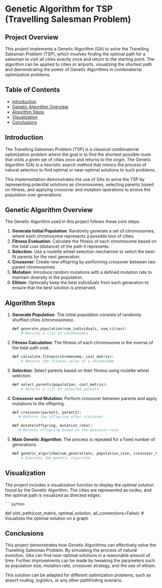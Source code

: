 # Genetic Algorithm for TSP (Travelling Salesman Problem)

## Project Overview
This project implements a Genetic Algorithm (GA) to solve the Travelling Salesman Problem (TSP), which involves finding the optimal path for a salesman to visit all cities exactly once and return to the starting point. The algorithm can be applied to cities or airports, visualizing the shortest path and demonstrating the power of Genetic Algorithms in combinatorial optimization problems.

## Table of Contents
- [Introduction](#introduction)
- [Genetic Algorithm Overview](#genetic-algorithm-overview)
- [Algorithm Steps](#algorithm-steps)
- [Visualization](#visualization)
- [Conclusions](#conclusions)

## Introduction
The Travelling Salesman Problem (TSP) is a classical combinatorial optimization problem where the goal is to find the shortest possible route that visits a given set of cities once and returns to the origin. The Genetic Algorithm (GA) is a heuristic search method that mimics the process of natural selection to find optimal or near-optimal solutions to such problems.

This implementation demonstrates the use of GAs to solve the TSP by representing potential solutions as chromosomes, selecting parents based on fitness, and applying crossover and mutation operations to evolve the population over generations.

## Genetic Algorithm Overview
The Genetic Algorithm used in this project follows these core steps:
1. **Generate Initial Population**: Randomly generate a set of chromosomes, where each chromosome represents a possible tour of cities.
2. **Fitness Evaluation**: Calculate the fitness of each chromosome based on the total cost (distance) of the path it represents.
3. **Selection**: Use a roulette wheel selection mechanism to select the best-fit parents for the next generation.
4. **Crossover**: Create new offspring by performing crossover between two parent chromosomes.
5. **Mutation**: Introduce random mutations with a defined mutation rate to maintain diversity in the population.
6. **Elitism**: Optionally keep the best individuals from each generation to ensure that the best solution is preserved.

## Algorithm Steps
1. **Generate Population**: 
   The initial population consists of randomly shuffled cities (chromosomes).
   ```python
   def generate_population(num_individuals, num_cities):
       # Returns a list of chromosomes
   
2. **Fitness Calculation**: 
   The fitness of each chromosome is the inverse of the total path cost.
   ```python
   def calculate_fitness(chromosome, cost_matrix):
       # Returns the fitness value of a chromosome

3. **Selection**: 
   Select parents based on their fitness using roulette wheel selection.
   ```python
   def select_parents(population, cost_matrix):
       # Returns a list of selected parents

4. **Crossover and Mutation**: 
   Perform crossover between parents and apply mutations to the offspring.
   ```python
   def crossover(parent1, parent2):
      # Returns two offspring after crossover

   def mutate(offspring, mutation_rate):
      # Mutates offspring based on the mutation rate

5. **Main Genetic Algorithm**:
   The process is repeated for a fixed number of generations.
   ```python
   def genetic_algorithm(num_generations, population_size, crossover_rate, mutation_rate, num_cities, elitism=True):
       # Executes the genetic algorithm


## Visualization
The project includes a visualization function to display the optimal solution found by the Genetic Algorithm. The cities are represented as nodes, and the optimal path is visualized as directed edges.

    ```python
   def plot_path(cost_matrix, optimal_solution, all_connections=False):
      # Visualizes the optimal solution on a graph



## Conclusions
This project demonstrates how Genetic Algorithms can effectively solve the Travelling Salesman Problem. By simulating the process of natural evolution, GAs can find near-optimal solutions in a reasonable amount of time. Further improvements can be made by tweaking the parameters such as population size, mutation rate, crossover strategy, and the use of elitism.

This solution can be adapted for different optimization problems, such as airport routing, logistics, or any other pathfinding scenario.
